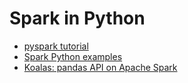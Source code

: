 # Spark in Python

* [pyspark tutorial](https://sparkbyexamples.com/pyspark-tutorial/)
* [Spark Python examples](https://github.com/apache/spark/blob/master/examples/src/main/python/ml/lda_example.py)
* [Koalas: pandas API on Apache Spark](https://github.com/databricks/koalas)

